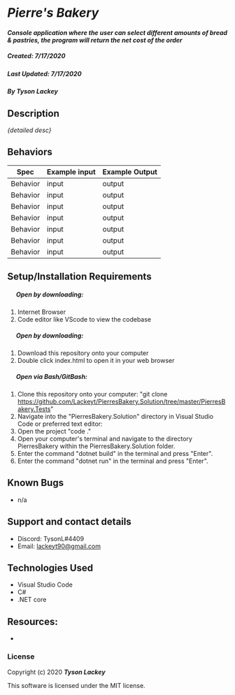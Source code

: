 #  _Pierre's Bakery_

#### _Console application where the user can select different amounts of bread & pastries, the program will return the net cost of the order_
##### __Created:__ 7/17/2020
##### __Last Updated:__ 7/17/2020 
##### By _**Tyson Lackey**_  


## Description

_{detailed desc}_

## Behaviors

| Spec| Example input | Example Output
| ----------- | ----------- | ----------- |
| Behavior | input | output |
| Behavior | input | output |
| Behavior | input | output |
| Behavior | input | output |
| Behavior | input | output |
| Behavior | input | output |
| Behavior | input | output |

## Setup/Installation Requirements

##### &nbsp;&nbsp;&nbsp;&nbsp;&nbsp;&nbsp;Open by downloading:
1. Internet Browser
2. Code editor like VScode to view the codebase

##### &nbsp;&nbsp;&nbsp;&nbsp;&nbsp;&nbsp;Open by downloading:

1. Download this repository onto your computer
2. Double click index.html to open it in your web browser

##### &nbsp;&nbsp;&nbsp;&nbsp;&nbsp;&nbsp;Open via Bash/GitBash:

1. Clone this repository onto your computer:
    "git clone https://github.com/Lackeyt/PierresBakery.Solution/tree/master/PierresBakery.Tests"
2. Navigate into the "PierresBakery.Solution" directory in Visual Studio Code or preferred text editor:
3. Open the project
    "code ."
4. Open your computer's terminal and navigate to the directory PierresBakery within the PierresBakery.Solution folder.
5. Enter the command "dotnet build" in the terminal and press "Enter".
6. Enter the command "dotnet run" in the terminal and press "Enter".

## Known Bugs

* n/a

## Support and contact details

* Discord: TysonL#4409
* Email: lackeyt90@gmail.com


## Technologies Used

* Visual Studio Code
* C#
* .NET core

## Resources:

* 

### License

Copyright (c) 2020 **_Tyson Lackey_**

This software is licensed under the MIT license.